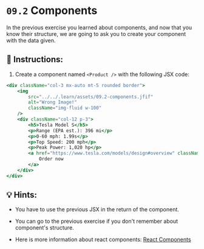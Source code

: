# `09.2` Components

In the previous exercise you learned about components, and now that you know their structure, we are going to ask you to create your component with the data given.

## 📝 Instructions:

1. Create a component named `<Product />` with the following JSX code:

```jsx
<div className="col-3 mx-auto mt-5 rounded border">
    <img
        src="../../.learn/assets/09.2-components.jfif"
        alt="Wrong Image!"
        className="img-fluid w-100"
    />
    <div className="col-12 p-3">
        <h5>Tesla Model S</h5>
        <p>Range (EPA est.): 396 mi</p>
        <p>0-60 mph: 1.99s</p>
        <p>Top Speed: 200 mph</p>
        <p>Peak Power: 1,020 hp</p>
        <a href="https://www.tesla.com/models/design#overview" className="w-100 btn btn-dark" target="_blank">
            Order now
        </a>
    </div>
</div>
```

## 💡 Hints:

+ You have to use the previous JSX in the return of the component.

+ You can go to the previous exercise if you don't remember about component's structure.

+ Here is more information about react components: [React Components](https://www.w3schools.com/react/react_components.asp#:~:text=Components%20are%20independent%20and%20reusable,will%20concentrate%20on%20Function%20components.)